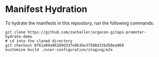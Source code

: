 # Manifest Hydration

To hydrate the manifests in this repository, run the following commands:

```shell
git clone https://github.com/zachaller/argocon-gitops-promoter-hydrate-demo
# cd into the cloned directory
git checkout 8f61a09a96289d337e8b3be37588d32bd50ea969
kustomize build ./user-configuration/staging/e2e
```
